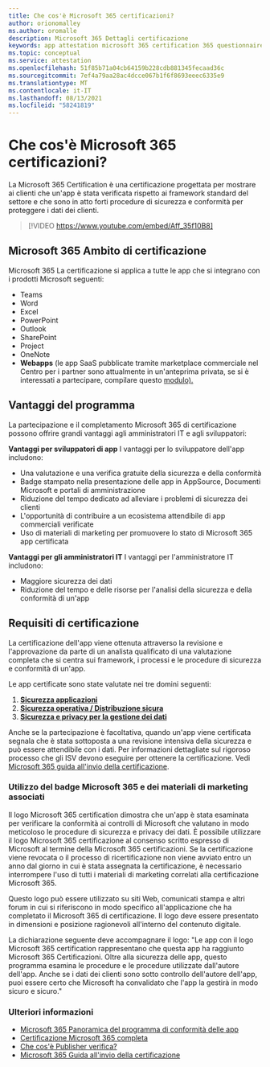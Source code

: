 ```yaml
---
title: Che cos'è Microsoft 365 certificazioni?
author: orionomalley
ms.author: oromalle
description: Microsoft 365 Dettagli certificazione
keywords: app attestation microsoft 365 certification 365 questionnaire appSource
ms.topic: conceptual
ms.service: attestation
ms.openlocfilehash: 51f85b71a04cb64159b228cdb881345fecaad36c
ms.sourcegitcommit: 7ef4a79aa28ac4dcce067b1f6f8693eeec6335e9
ms.translationtype: MT
ms.contentlocale: it-IT
ms.lasthandoff: 08/13/2021
ms.locfileid: "58241819"
---
```

# <a name="what-is-microsoft-365-certification"></a>Che cos'è Microsoft 365 certificazioni?

La Microsoft 365 Certification è una certificazione progettata per mostrare ai clienti che un'app è stata verificata rispetto ai framework standard del settore e che sono in atto forti procedure di sicurezza e conformità per proteggere i dati dei clienti. 

>[!VIDEO https://www.youtube.com/embed/Aff_35f10B8]


## <a name="microsoft-365-certification-scope"></a>Microsoft 365 Ambito di certificazione

Microsoft 365 La certificazione si applica a tutte le app che si integrano con i prodotti Microsoft seguenti:
- Teams
- Word
- Excel
- PowerPoint
- Outlook
- SharePoint
- Project
- OneNote
- **Webapps** (le app SaaS pubblicate tramite marketplace commerciale nel Centro per i partner sono attualmente in un'anteprima privata, se si è interessati a partecipare, compilare questo [modulo).](https://customervoice.microsoft.com/Pages/ResponsePage.aspx?id=v4j5cvGGr0GRqy180BHbR4cf3qxCU_RNtqjCSalFdSFUNDMzTVJKR0wzTEJRSFJVSk9OQUlOV0RJSyQlQCN0PWcu)


## <a name="program-benefits"></a>Vantaggi del programma
La partecipazione e il completamento Microsoft 365 di certificazione possono offrire grandi vantaggi agli amministratori IT e agli sviluppatori:

**Vantaggi per sviluppatori di app** I vantaggi per lo sviluppatore dell'app includono: 
-   Una valutazione e una verifica gratuite della sicurezza e della conformità
-   Badge stampato nella presentazione delle app in AppSource, Documenti Microsoft e portali di amministrazione
-   Riduzione del tempo dedicato ad alleviare i problemi di sicurezza dei clienti 
-   L'opportunità di contribuire a un ecosistema attendibile di app commerciali verificate
- Uso di materiali di marketing per promuovere lo stato di Microsoft 365 app certificata

**Vantaggi per gli amministratori IT** I vantaggi per l'amministratore IT includono:
-   Maggiore sicurezza dei dati
-   Riduzione del tempo e delle risorse per l'analisi della sicurezza e della conformità di un'app 

## <a name="certification-requirements"></a>Requisiti di certificazione
La certificazione dell'app viene ottenuta attraverso la revisione e l'approvazione da parte di un analista qualificato di una valutazione completa che si centra sui framework, i processi e le procedure di sicurezza e conformità di un'app. 

Le app certificate sono state valutate nei tre domini seguenti:
1.  [**Sicurezza applicazioni**]( https://docs.microsoft.com/en-us/microsoft-365-app-certification/docs/certification-submission-guide#application-security)
1.  [**Sicurezza operativa / Distribuzione sicura**]( https://docs.microsoft.com/en-us/microsoft-365-app-certification/docs/certification-submission-guide#operational-security)
1.  [**Sicurezza e privacy per la gestione dei dati**]( https://docs.microsoft.com/en-us/microsoft-365-app-certification/docs/certification-submission-guide#data-handling-security-and-privacy)

Anche se la partecipazione è facoltativa, quando un'app viene certificata segnala che è stata sottoposta a una revisione intensiva della sicurezza e può essere attendibile con i dati. Per informazioni dettagliate sul rigoroso processo che gli ISV devono eseguire per ottenere la certificazione. Vedi [Microsoft 365 guida all'invio della certificazione](https://docs.microsoft.com/microsoft-365-app-certification/docs/certification-submission-guide).


### <a name="using-the-microsoft-365-badge-and-associated-marketing-materials"></a>Utilizzo del badge Microsoft 365 e dei materiali di marketing associati
Il logo Microsoft 365 certification dimostra che un'app è stata esaminata per verificare la conformità ai controlli di Microsoft che valutano in modo meticoloso le procedure di sicurezza e privacy dei dati. È possibile utilizzare il logo Microsoft 365 certificazione al consenso scritto espresso di Microsoft al termine della Microsoft 365 certificazioni. Se la certificazione viene revocata o il processo di ricertificazione non viene avviato entro un anno dal giorno in cui è stata assegnata la certificazione, è necessario interrompere l'uso di tutti i materiali di marketing correlati alla certificazione Microsoft 365. 

Questo logo può essere utilizzato su siti Web, comunicati stampa e altri forum in cui si riferiscono in modo specifico all'applicazione che ha completato il Microsoft 365 di certificazione. Il logo deve essere presentato in dimensioni e posizione ragionevoli all'interno del contenuto digitale. 

La dichiarazione seguente deve accompagnare il logo: "Le app con il logo Microsoft 365 certification rappresentano che questa app ha raggiunto Microsoft 365 Certificazioni. Oltre alla sicurezza delle app, questo programma esamina le procedure e le procedure utilizzate dall'autore dell'app. Anche se i dati dei clienti sono sotto controllo dell'autore dell'app, puoi essere certo che Microsoft ha convalidato che l'app la gestirà in modo sicuro e sicuro."


### <a name="learn-more"></a>Ulteriori informazioni
* [Microsoft 365 Panoramica del programma di conformità delle app](~/overview.md)  
* [Certificazione Microsoft 365 completa](~/docs/certification.md)  
* [Che cos'è Publisher verifica?](https://docs.microsoft.com/azure/active-directory/develop/publisher-verification-overview)
* [Microsoft 365 Guida all'invio della certificazione](~/docs/certification-submission-guide.md)

